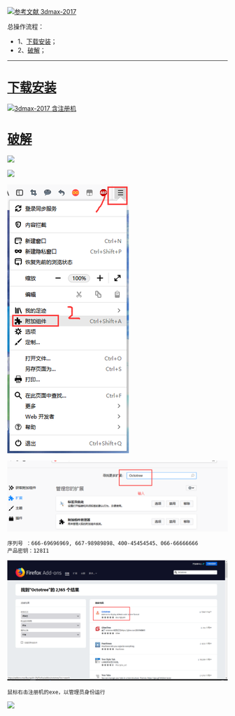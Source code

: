 [![](https://img.shields.io/badge/参考文献-3dmax--2017-yellow.svg "参考文献 3dmax-2017")](https://www.3d66.com/softhtml/softsetup_350.html)

总操作流程：
- 1、[下载安装](#3dmax-2017-01)；
- 2、[破解](#3dmax-2017-02)；

***

# <a name="3dmax-2017-01" href="#" >下载安装</a>

[![](https://img.shields.io/badge/3dmax--2017-含注册机-green.svg "3dmax-2017 含注册机")](https://pan.baidu.com/s/1DY1I_ivM9HpQgyZ0YyErog)

# <a name="3dmax-2017-02" href="#" >破解</a>
![](image/1-1.png)

![](image/1-2.png)

![](image/1-3.png)

![](image/1-4.png)

```
序列号 ：666-69696969, 667-98989898、400-45454545、066-66666666
产品密钥：128I1
```

![](image/1-5.png)

`
鼠标右击注册机的exe，以管理员身份运行
`

![](image/1-6.png)
